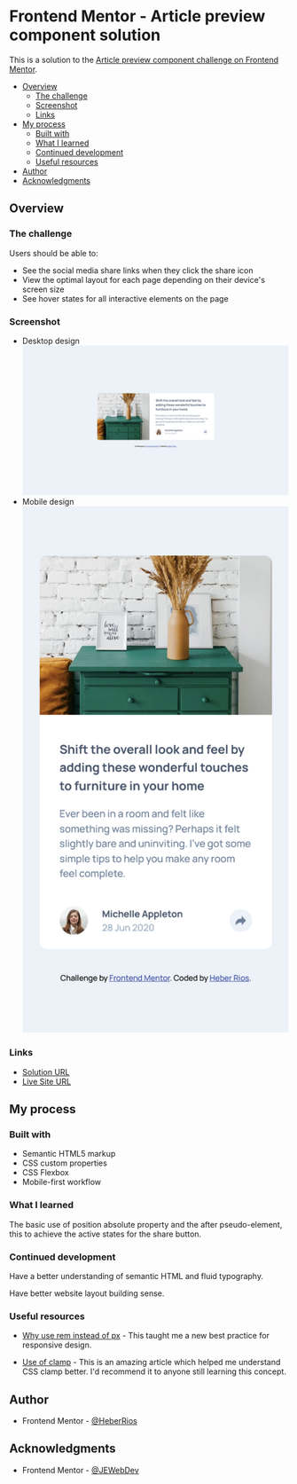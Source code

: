 # Frontend Mentor - Article preview component solution

This is a solution to the [Article preview component challenge on Frontend Mentor](https://www.frontendmentor.io/challenges/article-preview-component-dYBN_pYFT).

-   [Overview](#overview)
    -   [The challenge](#the-challenge)
    -   [Screenshot](#screenshot)
    -   [Links](#links)
-   [My process](#my-process)
    -   [Built with](#built-with)
    -   [What I learned](#what-i-learned)
    -   [Continued development](#continued-development)
    -   [Useful resources](#useful-resources)
-   [Author](#author)
-   [Acknowledgments](#acknowledgments)

## Overview

### The challenge

Users should be able to:

-   See the social media share links when they click the share icon
-   View the optimal layout for each page depending on their device's screen size
-   See hover states for all interactive elements on the page

### Screenshot

-   Desktop design ![](./assets/images/screenshot-desktop.png)
-   Mobile design ![](./assets/images/screenshot-mobile.png)

### Links

-   [Solution URL](https://www.frontendmentor.io/solutions/article-preview-component-2VS_IRLMjN)
-   [Live Site URL](https://heberrios.github.io/article-preview-component/)

## My process

### Built with

-   Semantic HTML5 markup
-   CSS custom properties
-   CSS Flexbox
-   Mobile-first workflow

### What I learned

The basic use of position absolute property and the after pseudo-element,
this to achieve the active states for the share button.

### Continued development

Have a better understanding of semantic HTML and fluid typography.

Have better website layout building sense.

### Useful resources

-   [Why use rem instead of px](https://www.youtube.com/watch?v=xCSw6bPXZks) - This taught me
    a new best practice for responsive design.

-   [Use of clamp](https://www.youtube.com/watch?v=erqRw3E-vn4&t=202s) - This is an amazing article which helped me understand CSS clamp better. I'd recommend it to anyone still learning this concept.

## Author

-   Frontend Mentor - [@HeberRios](https://www.frontendmentor.io/profile/HeberRios)

## Acknowledgments

-   Frontend Mentor - [@JEWebDev](https://www.frontendmentor.io/profile/JEWebDev)
